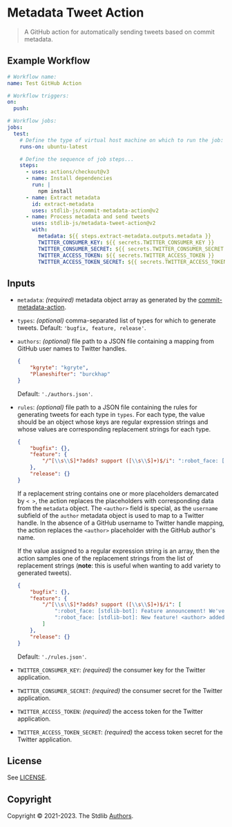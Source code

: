 <!--

@license Apache-2.0

Copyright (c) 2021 The Stdlib Authors.

Licensed under the Apache License, Version 2.0 (the "License");
you may not use this file except in compliance with the License.
You may obtain a copy of the License at

   http://www.apache.org/licenses/LICENSE-2.0

Unless required by applicable law or agreed to in writing, software
distributed under the License is distributed on an "AS IS" BASIS,
WITHOUT WARRANTIES OR CONDITIONS OF ANY KIND, either express or implied.
See the License for the specific language governing permissions and
limitations under the License.

-->

# Metadata Tweet Action

> A GitHub action for automatically sending tweets based on commit metadata.

## Example Workflow

```yml
# Workflow name:
name: Test GitHub Action

# Workflow triggers:
on:
  push:

# Workflow jobs:
jobs:
  test:
    # Define the type of virtual host machine on which to run the job:
    runs-on: ubuntu-latest

    # Define the sequence of job steps...
    steps:
      - uses: actions/checkout@v3
      - name: Install dependencies
        run: |
          npm install
      - name: Extract metadata
        id: extract-metadata
        uses: stdlib-js/commit-metadata-action@v2
      - name: Process metadata and send tweets
        uses: stdlib-js/metadata-tweet-action@v2
        with:
          metadata: ${{ steps.extract-metadata.outputs.metadata }}
          TWITTER_CONSUMER_KEY: ${{ secrets.TWITTER_CONSUMER_KEY }}
          TWITTER_CONSUMER_SECRET: ${{ secrets.TWITTER_CONSUMER_SECRET }}
          TWITTER_ACCESS_TOKEN: ${{ secrets.TWITTER_ACCESS_TOKEN }}
          TWITTER_ACCESS_TOKEN_SECRET: ${{ secrets.TWITTER_ACCESS_TOKEN_SECRET }}
```

## Inputs

-   `metadata`: *(required)* metadata object array as generated by the [commit-metadata-action][commit-metadata-action].

-   `types`: *(optional)* comma-separated list of types for which to generate tweets. Default: `'bugfix, feature, release'`.

-   `authors`: *(optional)* file path to a JSON file containing a mapping from GitHub user names to Twitter handles.

    ```json
    {
        "kgryte": "kgryte",
        "Planeshifter": "burckhap"
    }
    ```

    Default: `'./authors.json'`.

-   `rules`: *(optional)* file path to a JSON file containing the rules for generating tweets for each type in `types`. For each type, the value should be an object whose keys are regular expression strings and whose values are corresponding replacement strings for each type.

    ```json
    {
	    "bugfix": {},
	    "feature": {
		    "/^[\\s\\S]*?adds? support ([\\s\\S]+)$/i": ":robot_face: [stdlib-bot]: Feature announcement! We've added support $1! Thanks, <author>! <url> #javascript #nodejs"
	    },
	    "release": {}
    }
    ```
    
    If a replacement string contains one or more placeholders demarcated by `< >`, the action replaces the placeholders with corresponding data from the `metadata` object. The `<author>` field is special, as the `username` subfield of the `author` metadata object is used to map to a Twitter handle. In the absence of a GitHub username to Twitter handle mapping, the action replaces the `<author>` placeholder with the GitHub author's name. 

    If the value assigned to a regular expression string is an array, then the action samples one of the replacement strings from the list of replacement strings (**note**: this is useful when wanting to add variety to generated tweets).

    ```json
    {
	    "bugfix": {},
	    "feature": {
		    "/^[\\s\\S]*?adds? support ([\\s\\S]+)$/i": [
			    ":robot_face: [stdlib-bot]: Feature announcement! We've added support $1! Thanks, <author>! <url> #javascript #nodejs",
			    ":robot_face: [stdlib-bot]: New feature! <author> added support $1! <url> #javascript #nodejs"
		    ]
	    },
	    "release": {}
    }
    ```

    Default: `'./rules.json'`.

-   `TWITTER_CONSUMER_KEY`: *(required)* the consumer key for the Twitter application.

-   `TWITTER_CONSUMER_SECRET`: *(required)* the consumer secret for the Twitter application.

-   `TWITTER_ACCESS_TOKEN`: *(required)* the access token for the Twitter application.

-   `TWITTER_ACCESS_TOKEN_SECRET`: *(required)* the access token secret for the Twitter application.

## License

See [LICENSE][stdlib-license].


## Copyright

Copyright &copy; 2021-2023. The Stdlib [Authors][stdlib-authors].

<!-- Section for all links. Make sure to keep an empty line after the `section` element and another before the `/section` close. -->

<section class="links">

[stdlib]: https://github.com/stdlib-js/stdlib

[stdlib-authors]: https://github.com/stdlib-js/stdlib/graphs/contributors

[stdlib-license]: https://raw.githubusercontent.com/stdlib-js/assign-issue-on-label-action/master/LICENSE

[commit-metadata-action]: https://github.com/stdlib-js/commit-metadata-action

</section>

<!-- /.links -->
